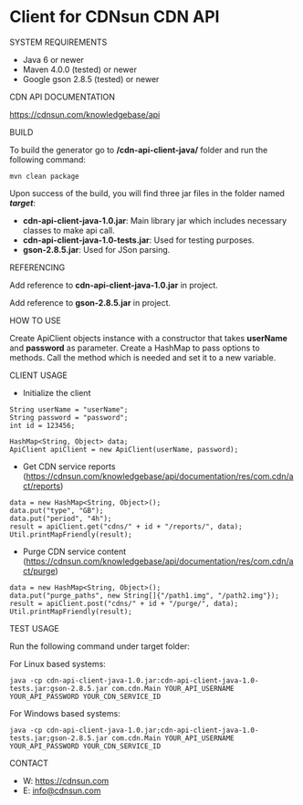 # Client for CDNsun CDN API


SYSTEM REQUIREMENTS

 * Java 6 or newer
 * Maven 4.0.0 (tested) or newer
 * Google gson 2.8.5 (tested) or newer

CDN API DOCUMENTATION

https://cdnsun.com/knowledgebase/api

BUILD

  To build the generator go to **/cdn-api-client-java/** folder and run the following command:
```  
mvn clean package
```  
  Upon success of the build, you will find three jar files in the folder named ***target***:
   * **cdn-api-client-java-1.0.jar**: Main library jar which includes necessary classes to make api call.
   * **cdn-api-client-java-1.0-tests.jar**: Used for testing purposes.
   * **gson-2.8.5.jar**: Used for JSon parsing.


REFERENCING

Add reference to **cdn-api-client-java-1.0.jar** in project.

Add reference to **gson-2.8.5.jar** in project.

HOW TO USE

Create ApiClient objects instance with a constructor that takes **userName** and **password** as parameter.
Create a HashMap to pass options to methods.
Call the method which is needed and set it to a new variable.

CLIENT USAGE
* Initialize the client

```
String userName = "userName";
String password = "password";
int id = 123456;

HashMap<String, Object> data;
ApiClient apiClient = new ApiClient(userName, password);
```

* Get CDN service reports (https://cdnsun.com/knowledgebase/api/documentation/res/com.cdn/act/reports)

```
data = new HashMap<String, Object>();
data.put("type", "GB");
data.put("period", "4h");
result = apiClient.get("cdns/" + id + "/reports/", data);
Util.printMapFriendly(result);
```

* Purge CDN service content (https://cdnsun.com/knowledgebase/api/documentation/res/com.cdn/act/purge)

```
data = new HashMap<String, Object>();
data.put("purge_paths", new String[]{"/path1.img", "/path2.img"});
result = apiClient.post("cdns/" + id + "/purge/", data);
Util.printMapFriendly(result);
```

TEST USAGE

Run the following command under target folder:

For Linux based systems:
```
java -cp cdn-api-client-java-1.0.jar:cdn-api-client-java-1.0-tests.jar:gson-2.8.5.jar com.cdn.Main YOUR_API_USERNAME YOUR_API_PASSWORD YOUR_CDN_SERVICE_ID
```

For Windows based systems:
```
java -cp cdn-api-client-java-1.0.jar;cdn-api-client-java-1.0-tests.jar;gson-2.8.5.jar com.cdn.Main YOUR_API_USERNAME YOUR_API_PASSWORD YOUR_CDN_SERVICE_ID
```

CONTACT

* W: https://cdnsun.com
* E: info@cdnsun.com
